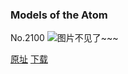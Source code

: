 ### Models of the Atom
No.2100
![图片不见了~~~](https://imgs.xkcd.com/comics/models_of_the_atom.png)

[原址](https://xkcd.com//2100) [下载](https://imgs.xkcd.com/comics/models_of_the_atom.png)

